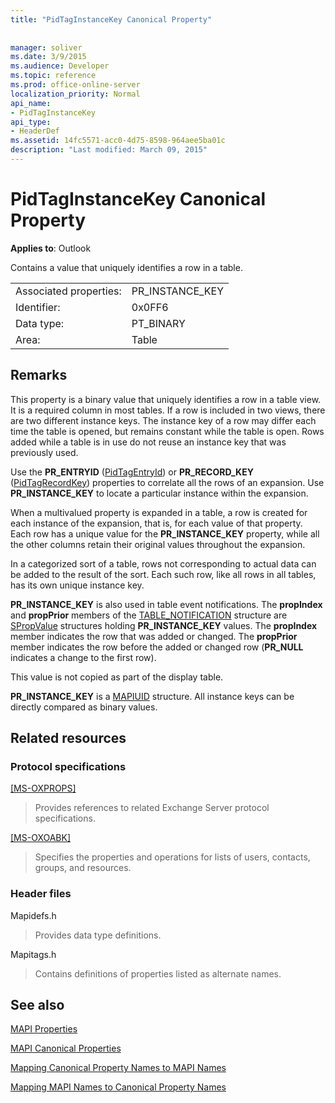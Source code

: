 ```yaml
---
title: "PidTagInstanceKey Canonical Property"
 
 
manager: soliver
ms.date: 3/9/2015
ms.audience: Developer
ms.topic: reference
ms.prod: office-online-server
localization_priority: Normal
api_name:
- PidTagInstanceKey
api_type:
- HeaderDef
ms.assetid: 14fc5571-acc0-4d75-8598-964aee5ba01c
description: "Last modified: March 09, 2015"
---
```


# PidTagInstanceKey Canonical Property

  
  
**Applies to**: Outlook 
  
Contains a value that uniquely identifies a row in a table. 
  
|||
|:-----|:-----|
|Associated properties:  <br/> |PR_INSTANCE_KEY  <br/> |
|Identifier:  <br/> |0x0FF6  <br/> |
|Data type:  <br/> |PT_BINARY  <br/> |
|Area:  <br/> |Table  <br/> |
   
## Remarks

This property is a binary value that uniquely identifies a row in a table view. It is a required column in most tables. If a row is included in two views, there are two different instance keys. The instance key of a row may differ each time the table is opened, but remains constant while the table is open. Rows added while a table is in use do not reuse an instance key that was previously used. 
  
Use the **PR_ENTRYID** ([PidTagEntryId](pidtagentryid-canonical-property.md)) or **PR_RECORD_KEY** ([PidTagRecordKey](pidtagrecordkey-canonical-property.md)) properties to correlate all the rows of an expansion. Use **PR_INSTANCE_KEY** to locate a particular instance within the expansion. 
  
When a multivalued property is expanded in a table, a row is created for each instance of the expansion, that is, for each value of that property. Each row has a unique value for the **PR_INSTANCE_KEY** property, while all the other columns retain their original values throughout the expansion. 
  
In a categorized sort of a table, rows not corresponding to actual data can be added to the result of the sort. Each such row, like all rows in all tables, has its own unique instance key. 
  
 **PR_INSTANCE_KEY** is also used in table event notifications. The **propIndex** and **propPrior** members of the [TABLE_NOTIFICATION](table_notification.md) structure are [SPropValue](spropvalue.md) structures holding **PR_INSTANCE_KEY** values. The **propIndex** member indicates the row that was added or changed. The **propPrior** member indicates the row before the added or changed row (**PR_NULL** indicates a change to the first row). 
  
This value is not copied as part of the display table. 
  
 **PR_INSTANCE_KEY** is a [MAPIUID](mapiuid.md) structure. All instance keys can be directly compared as binary values. 
  
## Related resources

### Protocol specifications

[[MS-OXPROPS]](http://msdn.microsoft.com/library/f6ab1613-aefe-447d-a49c-18217230b148%28Office.15%29.aspx)
  
> Provides references to related Exchange Server protocol specifications.
    
[[MS-OXOABK]](http://msdn.microsoft.com/library/f4cf9b4c-9232-4506-9e71-2270de217614%28Office.15%29.aspx)
  
> Specifies the properties and operations for lists of users, contacts, groups, and resources.
    
### Header files

Mapidefs.h
  
> Provides data type definitions.
    
Mapitags.h
  
> Contains definitions of properties listed as alternate names.
    
## See also



[MAPI Properties](mapi-properties.md)
  
[MAPI Canonical Properties](mapi-canonical-properties.md)
  
[Mapping Canonical Property Names to MAPI Names](mapping-canonical-property-names-to-mapi-names.md)
  
[Mapping MAPI Names to Canonical Property Names](mapping-mapi-names-to-canonical-property-names.md)

